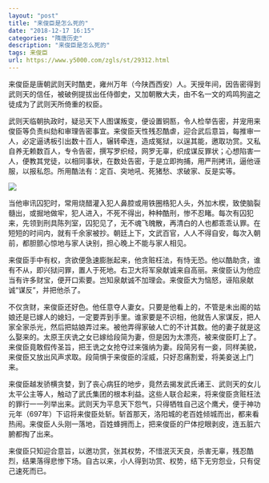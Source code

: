 ```yaml
---
layout: "post"
title: "来俊臣是怎么死的"
date: "2018-12-17 16:15"
categories: "隋唐历史"
description: "来俊臣是怎么死的"
tags: 来俊臣
url: https://www.y5000.com/zgls/st/29312.html
---
```






来俊臣是唐朝武则天时酷吏，雍州万年（今陕西西安）人。天授年间，因告密得到武则天的信任，被破例提拔出任侍御史，又加朝散大夫，由不名一文的鸡鸣狗盗之徒成为了武则天所倚重的权臣。

武则天临朝执政时，疑忌天下人图谋叛变，便设置铜匦，令人检举告密，并宠用来俊臣等负责纠劾和审理告密事宜。来俊臣天性残忍酷虐，迎合武后意旨，每推审一人，必定逼诱板引出数十百人，辗转牵连，造成冤狱，以逞其能，邀取功赏。又私自养无赖数百人，专令告密，撰写罗织经，网罗无辜，织成谋反罪状；心想陷害一人，便教其党徒，以相同事状，在数处告密，于是立即拘捕，用严刑拷讯，逼他诬服，以报私怨。所用酷法有：定百、突地吼、死猪愁、求破家、反是实等。

![](https://img.y5000.com/uploads/allimg/180319/8-1P31914510R94.jpg)

当他审讯囚犯时，常用烧醋灌入犯人鼻腔或用铁圈梏犯人头，外加木楔，致使脑裂髓出，或掘地做牢，犯人进入，不死不得出，种种酷刑，惨不忍睹。每次有囚犯来，先领到刑具陈列室，囚犯见了，无不魂飞魄散，再清白的人也都乖乖认罪。在短短的时间内，就有千余家被抄。朝廷上下，文武百官，人人不得自安，每次入朝前，都胆颤心惊地与家人诀别，担心晚上不能与家人相见。

来俊臣手中有权，贪欲便急速膨胀起来，他贪赃枉法，有恃无恐。他以酷助贪，谁有不从，即兴狱问罪，置人于死地。右卫大将军泉献诚来自高丽。来俊臣认为他应当有许多财宝，便开口索要。岂知泉献诚不加理会。来俊臣大为恼怒，诬陷泉献诚“谋反”，并把他杀了。

不仅贪财，来俊臣还好色。他任意夺人妻女。只要是他看上的，不管是未出阁的姑娘还是已嫁人的媳妇，一定要弄到手里。谁家要是不识相，他就告人家谋反，把人家全家杀光，然后把姑娘弄过来。被他弄得家破人亡的不计其数。他的妻子就是这么娶来的。太原王庆诜之女已嫁给段简为妻，但是因为太漂亮，被来俊臣盯上了。来俊臣竟敢假传圣旨，把王诜之女抢夺过来强纳为妻。段简另有一妾，同样美貌，来俊臣又放出风声求取。段简惧于来俊臣的淫威，只好忍痛割爱，将美妾送上门来。

来俊臣越发骄横贪婪，到了丧心病狂的地步，竟然去揭发武氏诸王、武则天的女儿太平公主等人，触动了武氏集团的根本利益。这些人联合起来，将来俊臣贪赃枉法的罪行一一列举出来。武则天为平息天下怨气，只得牺牲自己这个鹰犬，便于神功元年（697年）下诏将来俊臣处斩。斩首那天，洛阳城的老百姓倾城而出，都来看热闹。来俊臣人头刚一落地，百姓蜂拥而上，把来俊臣的尸体挖眼剥皮，连五脏六腑都掏了出来。

来俊臣只知迎合意旨，以邀功赏，张其权势，不惜泯灭天良，杀害无辜，残忍酷烈，结果落得悲惨下场。自古以来，小人得到功赏、权势，结下无穷怨业，只有促己速死而已。
